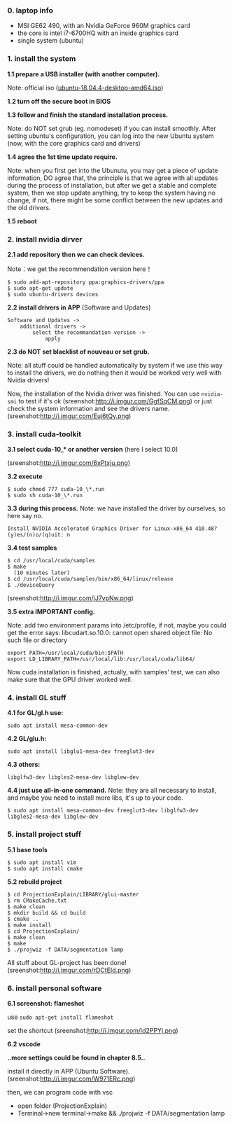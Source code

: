 ### 0. laptop info

- MSI GE62 490, with an Nvidia GeForce 960M graphics card
- the core is intel i7-6700HQ with an inside graphics card
- single system (ubuntu)

### 1. install the system

**1.1 prepare a USB installer (with another computer).** 

Note: official iso ([ubuntu-18.04.4-desktop-amd64.iso](https://releases.ubuntu.com/18.04/ubuntu-18.04.4-desktop-amd64.iso))

**1.2 turn off the secure boot in BIOS**

**1.3 follow and finish the standard installation process.** 

Note: do NOT set grub (eg. nomodeset) if you can install smoothly. After setting ubuntu's configuration, you can log into the new Ubuntu system (now, with the core graphics card and drivers)

**1.4 agree the 1st time update require.** 

Note: when you first get into the Ubunutu, you may get a piece of update information, DO agree that, the principle is that we agree with all updates during the process of installation, but after we get a stable and complete system, then we stop update anything, try to keep the system having no change, if not, there might be some conflict between the new updates and the old drivers. 

**1.5 reboot**

### 2. install nvidia dirver
 
**2.1 add repository then we can check devices.** 

Note：we get the recommendation version here！

```
$ sudo add-apt-repository ppa:graphics-drivers/ppa
$ sudo apt-get update
$ sudo ubuntu-drivers devices
```

**2.2 install drivers in APP** (Software and Updates)

```
Software and Updates ->
    additional drivers ->
        select the recommandation version ->
            apply
```

**2.3 do NOT set blacklist of nouveau or set grub.** 

Note: all stuff could be handled automatically by system if we use this way to install the drivers, we do nothing then it would be worked very well with Nvidia drivers!

Now, the installation of the Nvidia driver was finished. You can use `nvidia-smi` to test if it's ok (sreenshot:http://i.imgur.com/GgfSqCM.png) or just check the system information and see the drivers name. (sreenshot:http://i.imgur.com/Euj6tQy.png)
 
### 3. install cuda-toolkit

**3.1 select cuda-10_\* or another version** (here I select 10.0)

(sreenshot:http://i.imgur.com/6xPtxju.png)

**3.2 execute**

```
$ sudo chmod 777 cuda-10_\*.run
$ sudo sh cuda-10_\*.run
```

**3.3 during this process.** Note: we have installed the driver by ourselves, so here say no. 

```
Install NVIDIA Accelerated Graphics Driver for Linux-x86_64 410.48?
(y)es/(n)o/(q)uit: n
```

**3.4 test samples**
 
```
$ cd /usr/local/cuda/samples
$ make
  (10 minutes later)
$ cd /usr/local/cuda/samples/bin/x86_64/linux/release
$ ./deviceQuery
```

(sreenshot:http://i.imgur.com/jJ7vpNw.png)
 
**3.5 extra IMPORTANT config.** 

Note: add two environment params into /etc/profile, if not, maybe you could get the error says: libcudart.so.10.0: cannot open shared object file: No such file or directory

```
export PATH=/usr/local/cuda/bin:$PATH 
export LD_LIBRARY_PATH=/usr/local/lib:/usr/local/cuda/lib64/
```
 
Now cuda installation is finished, actually, with samples' test, we can also make sure that the GPU driver worked well.

### 4. install GL stuff

**4.1 for GL/gl.h use:**

```
sudo apt install mesa-common-dev
```

**4.2 GL/glu.h:**

```
sudo apt install libglu1-mesa-dev freeglut3-dev
```

**4.3 others:**

```
libglfw3-dev libgles2-mesa-dev libglew-dev 
```

**4.4 just use all-in-one command.** Note: they are all necessary to install, and maybe you need to install more libs, it's up to your code.

```
$ sudo apt install mesa-common-dev freeglut3-dev libglfw3-dev libgles2-mesa-dev libglew-dev 
```

### 5. install project stuff

**5.1 base tools**

```
$ sudo apt install vim
$ sudo apt install cmake
```

**5.2 rebuild project**

```
$ cd ProjectionExplain/LIBRARY/glui-master
$ rm CMakeCache.txt
$ make clean
$ mkdir build && cd build
$ cmake ..
$ make install
$ cd ProjectionExplain/
$ make clean
$ make 
$ ./projwiz -f DATA/segmentation lamp
```

All stuff about GL-project has been done!
 (sreenshot:http://i.imgur.com/rDCtEId.png)

### 6. install personal software

**6.1 screenshot: flameshot**

use `sudo apt-get install flameshot`

set the shortcut
 (sreenshot:http://i.imgur.com/id2PPYj.png)

**6.2 vscode**

**..more settings could be found in chapter 8.5..**

install it directly in APP (Ubuntu Software).
 (sreenshot:http://i.imgur.com/W971ERc.png)

then, we can program code with vsc
  - open folder (ProjectionExplain)
  - Terminal->new terminal->make && ./projwiz -f DATA/segmentation lamp
